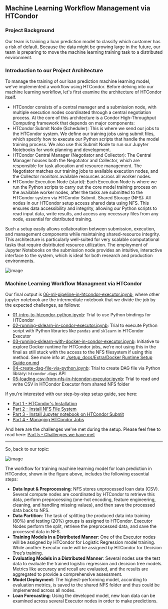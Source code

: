 ## Machine Learning Workflow Management via HTCondor

### Project Background
Our team is training a loan prediction model to classify which customer has a risk of default. Because the data might be growing large in the future, our team is preparing to move the machine learning training task to a distributed environment.

### Introduction to our Project Architecture
To manage the training of our loan prediction machine learning model, we've implemented a workflow using HTCondor. Before delving into our machine learning workflow, let's first examine the architecture of HTCondor itself.

- HTCondor consists of a central manager and a submission node, with multiple execution nodes coordinated through a central negotiation process. At the core of this architecture is a Condor High-Throughput Computing framework that depends on major components: 
- HTCondor Submit Node (Scheduler): This is where we send our jobs to the HTCondor system. We define our training jobs using submit files, which specify how to execute our Python scripts that handle the model training process. We also use this Submit Node to run our Jupyter Notebooks for work planning and development.
- HTCondor Central Manager (Negotiator and Collector): The Central Manager houses both the Negotiator and Collector, which are responsible for task allocation and resource management. The Negotiator matches our training jobs to available execution nodes, and the Collector monitors available resources across all worker nodes.
- HTCondor Execution Node (startd): Each Execution Node is where we run the Python scripts to carry out the core model training process on the available worker nodes, after the tasks are submitted to the HTCondor system via HTCondor Submit.
Shared Storage (NFS): All nodes in our HTCondor setup access shared data using NFS. This ensures data accessibility and integrity, allowing our Python scripts to read input data, write results, and access any necessary files from any node, essential for distributed training.

Such a setup easily allows collaboration between submission, execution, and management components while maintaining shared-resource integrity. This architecture is particularly well-suited for very scalable computational tasks that require distributed resource utilization. The employment of Jupyter Notebooks on the submission node provides an intuitive, interactive interface to the system, which is ideal for both research and production environments.

![image](https://github.com/user-attachments/assets/0e017405-51c4-410a-a77c-01dab7ae0542)

### Machine Learning Workflow Managment via HTCondor

Our final output is [06-ml-pipeline-in-htcondor-executor.ipynb](06-ml-pipeline-in-htcondor-executor.ipynb), where other jupyter notebook are the intermediate notebook that we divide the job by the expected challenges, as follows:
- [01-intro-to-htcondor-python.ipynb](01-intro-to-htcondor-python.ipynb): Trial to use Python bindings for HTCondor
- [02-running-sklearn-in-condor-executor.ipynb](02-running-sklearn-in-condor-executor.ipynb): Trial to execute Python script with Python libraries like `pandas` and `sklearn` in HTCondor Executor
- [03-running-sklearn-with-docker-in-condor-executor.ipynb](03-running-sklearn-with-docker-in-condor-executor.ipynb): Initiative to explore Docker runtime for HTCondor jobs, we're not using this in the final as still stuck with the access to the NFS filesystem if using this method. See more info at [./setup_docs/Extra/Docker Runtime Setup Guide on.md](./setup_docs/Extra/Docker%20Runtime%20Setup%20Guide%20on.md)
- [04-create-dag-file-via-python.ipynb](04-create-dag-file-via-python.ipynb): Trial to create DAG file via Python library: `htcondor.dags` API
- [05-loading-csv-from-nfs-in-htcondor-executor.ipynb](05-loading-csv-from-nfs-in-htcondor-executor.ipynb): Trial to read and write CSV in HTCondor Executor from shared NFS folder

If you're interested with our step-by-step setup guide, see here:
- [Part 1 - HTCondor's Installation](setup_docs/Part%201%20-%20HTCondor's%20Installation.md)
- [Part 2 - Install NFS File System](setup_docs/Part%202%20-%20Install%20NFS%20File%20System.md)
- [Part 3 - Install Jupyter notebook on HTCondor Submit](setup_docs/Part%203%20-%20Install%20Jupyter%20notebook.md)
- [Part 4 - Managing HTCondor Jobs](setup_docs/Part%204%20-%20%20Managing%20HTCondor%20Jobs.md)

And here are the challenges we've met during the setup. Please feel free to read here: [Part 5 - Challenges we have met](setup_docs/Part%205%20-%20Challenges%20we%20have%20met.md)

--------------------------------------------

So, back to our topic:

![image](https://github.com/user-attachments/assets/b69c43e1-e780-499b-9258-4d3658b8958d)

The workflow for training machine learning model for loan prediction in HTCondor, shown in the figure above, includes the following essential steps:

- **Data Input & Preprocessing**: NFS stores unprocessed loan data (CSV). Several compute nodes are coordinated by HTCondor to retrieve this data, perform preprocessing (one-hot encoding, feature engineering, cleaning, and handling missing values), and then save the processed data back to NFS.
- **Data Partition**: The task of splitting the produced data into training (80%) and testing (20%) groups is assigned to HTCondor. Executor Nodes perform the split, retrieve the preprocessed data, and save the processed data in NFS.
- **Training Models in a Distributed Manner**: One of the Executor nodes will be assigned by HTCondor for Logistic Regression model training. While another Executor node will be assigned by HTCondor for Decision Tree’s training.
- **Evaluating Models in a Distributed Manner**: Several nodes use the test data to evaluate the trained logistic regression and decision tree models. Metrics like accuracy and recall are evaluated, and the results are aggregated to provide a comprehensive assessment.
- **Model Deployment**: The highest-performing model, according to evaluation metrics, is saved to the shared NFS folder and thus could be implemented across all nodes.
- **Loan Forecasting**: Using the developed model, new loan data can be examined across several Executor nodes in order to make predictions.
